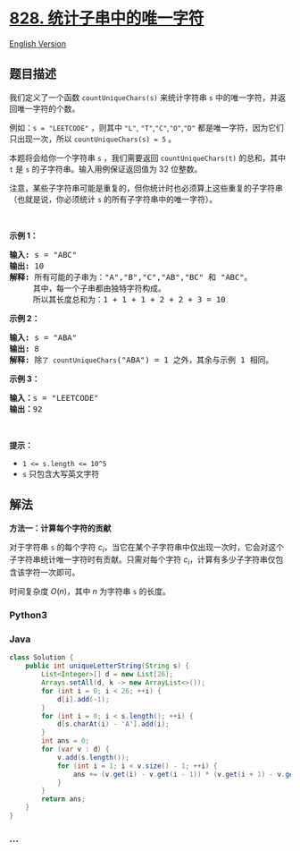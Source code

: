 # [828. 统计子串中的唯一字符](https://leetcode.cn/problems/count-unique-characters-of-all-substrings-of-a-given-string)

[English Version](/solution/0800-0899/0828.Count%20Unique%20Characters%20of%20All%20Substrings%20of%20a%20Given%20String/README_EN.md)

## 题目描述

<!-- 这里写题目描述 -->

<p>我们定义了一个函数 <code>countUniqueChars(s)</code> 来统计字符串 <code>s</code> 中的唯一字符，并返回唯一字符的个数。</p>

<p>例如：<code>s = "LEETCODE"</code> ，则其中 <code>"L"</code>, <code>"T"</code>,<code>"C"</code>,<code>"O"</code>,<code>"D"</code> 都是唯一字符，因为它们只出现一次，所以 <code>countUniqueChars(s) = 5</code> 。</p>

<p>本题将会给你一个字符串 <code>s</code> ，我们需要返回 <code>countUniqueChars(t)</code> 的总和，其中 <code>t</code> 是 <code>s</code> 的子字符串。输入用例保证返回值为&nbsp;32 位整数。</p>

<p>注意，某些子字符串可能是重复的，但你统计时也必须算上这些重复的子字符串（也就是说，你必须统计 <code>s</code> 的所有子字符串中的唯一字符）。</p>

<p>&nbsp;</p>

<p><strong>示例 1：</strong></p>

<pre>
<strong>输入: </strong>s = "ABC"
<strong>输出: </strong>10
<strong>解释:</strong> 所有可能的子串为："A","B","C","AB","BC" 和 "ABC"。
     其中，每一个子串都由独特字符构成。
     所以其长度总和为：1 + 1 + 1 + 2 + 2 + 3 = 10
</pre>

<p><strong>示例 2：</strong></p>

<pre>
<strong>输入: </strong>s = "ABA"
<strong>输出: </strong>8
<strong>解释: </strong>除<code>了 countUniqueChars</code>("ABA") = 1 之外，其余与示例 1 相同。
</pre>

<p><strong>示例 3：</strong></p>

<pre>
<strong>输入：</strong>s = "LEETCODE"
<strong>输出：</strong>92
</pre>

<p>&nbsp;</p>

<p><strong>提示：</strong></p>

<ul>
	<li><code>1 &lt;= s.length &lt;= 10^5</code></li>
	<li><code>s</code> 只包含大写英文字符</li>
</ul>

## 解法

<!-- 这里可写通用的实现逻辑 -->

**方法一：计算每个字符的贡献**

对于字符串 `s` 的每个字符 $c_i$，当它在某个子字符串中仅出现一次时，它会对这个子字符串统计唯一字符时有贡献。只需对每个字符 $c_i$，计算有多少子字符串仅包含该字符一次即可。

时间复杂度 $O(n)$，其中 $n$ 为字符串 `s` 的长度。

<!-- tabs:start -->

### **Python3**

<!-- 这里可写当前语言的特殊实现逻辑 -->



### **Java**

<!-- 这里可写当前语言的特殊实现逻辑 -->

```java
class Solution {
    public int uniqueLetterString(String s) {
        List<Integer>[] d = new List[26];
        Arrays.setAll(d, k -> new ArrayList<>());
        for (int i = 0; i < 26; ++i) {
            d[i].add(-1);
        }
        for (int i = 0; i < s.length(); ++i) {
            d[s.charAt(i) - 'A'].add(i);
        }
        int ans = 0;
        for (var v : d) {
            v.add(s.length());
            for (int i = 1; i < v.size() - 1; ++i) {
                ans += (v.get(i) - v.get(i - 1)) * (v.get(i + 1) - v.get(i));
            }
        }
        return ans;
    }
}
```









### **...**

```

```


